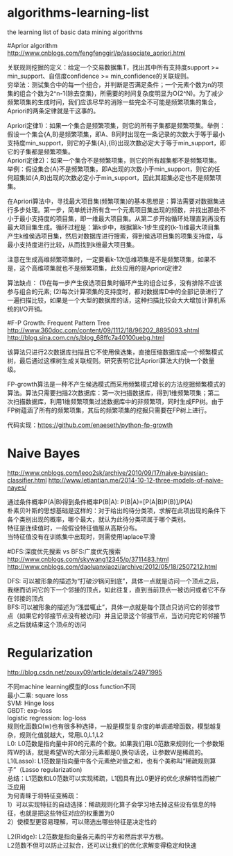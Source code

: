 # algorithms-learning-list
the learning list of basic data mining algorithms

#Aprior algorithm
http://www.cnblogs.com/fengfenggirl/p/associate_apriori.html  

关联规则挖掘的定义：给定一个交易数据集T，找出其中所有支持度support >= min_support、自信度confidence >= min_confidence的关联规则。  
穷举法：测试集合中的每一个组合，并判断是否满足条件；一个元素个数为n的项集的组合个数为2^n-1(除去空集)，所需要的时间复杂度明显为O(2^N)。为了减少频繁项集的生成时间，我们应该尽早的消除一些完全不可能是频繁项集的集合，Apriori的两条定律就是干这事的。 

Apriori定律1)：如果一个集合是频繁项集，则它的所有子集都是频繁项集。举例：假设一个集合{A,B}是频繁项集，即A、B同时出现在一条记录的次数大于等于最小支持度min_support，则它的子集{A},{B}出现次数必定大于等于min_support，即它的子集都是频繁项集。  
Apriori定律2)：如果一个集合不是频繁项集，则它的所有超集都不是频繁项集。举例：假设集合{A}不是频繁项集，即A出现的次数小于min_support，则它的任何超集如{A,B}出现的次数必定小于min_support，因此其超集必定也不是频繁项集。  

在Apriori算法中，寻找最大项目集(频繁项集)的基本思想是：算法需要对数据集进行多步处理。第一步，简单统计所有含一个元素项目集出现的频数，并找出那些不小于最小支持度的项目集，即一维最大项目集。从第二步开始循环处理直到再没有最大项目集生成。循环过程是：第k步中，根据第k-1步生成的(k-1)维最大项目集产生k维侯选项目集，然后对数据库进行搜索，得到侯选项目集的项集支持度，与最小支持度进行比较，从而找到k维最大项目集。  

注意在生成高维频繁项集时，一定要看k-1次低维项集是不是频繁项集，如果不是，这个高维项集就也不是频繁项集，此处应用的是Apriori定律2

算法缺点：
(1)在每一步产生侯选项目集时循环产生的组合过多，没有排除不应该参与组合的元素;  (2)每次计算项集的支持度时，都对数据库D中的全部记录进行了一遍扫描比较，如果是一个大型的数据库的话，这种扫描比较会大大增加计算机系统的I/O开销。

#F-P Growth: Frequent Pattern Tree
http://www.360doc.com/content/09/1112/18/96202_8895093.shtml
http://blog.sina.com.cn/s/blog_68ffc7a40100uebg.html  

该算法只进行2次数据库扫描且它不使用侯选集，直接压缩数据库成一个频繁模式树，最后通过这棵树生成关联规则。研究表明它比Apriori算法大约快一个数量级。  

FP-growth算法是一种不产生候选模式而采用频繁模式增长的方法挖掘频繁模式的算法。算法只需要扫描2次数据库：第一次扫描数据库，得到1维频繁项集；第二次扫描数据库，利用1维频繁项集过滤数据库中的非频繁项，同时生成FP树。由于FP树蕴涵了所有的频繁项集，其后的频繁项集的挖掘只需要在FP树上进行。  

代码实现：https://github.com/enaeseth/python-fp-growth

# Naive Bayes
http://www.cnblogs.com/leoo2sk/archive/2010/09/17/naive-bayesian-classifier.html 
http://www.letiantian.me/2014-10-12-three-models-of-naive-nayes/  

通过条件概率P(A|B)得到条件概率P(B|A): P(B|A)=[P(A|B)P(B)]/P(A)  
朴素贝叶斯的思想基础是这样的：对于给出的待分类项，求解在此项出现的条件下各个类别出现的概率，哪个最大，就认为此待分类项属于哪个类别。  
特征是连续值时，一般假设特征值服从高斯分布。  
当特征值没有在训练集中出现时，则需使用laplace平滑

#DFS:深度优先搜索 vs BFS:广度优先搜索 
http://www.cnblogs.com/skywang12345/p/3711483.html  
http://www.cnblogs.com/daoluanxiaozi/archive/2012/05/18/2507212.html  

DFS: 可以被形象的描述为“打破沙锅问到底”，具体一点就是访问一个顶点之后，我继而访问它的下一个邻接的顶点，如此往复，直到当前顶点一被访问或者它不存在邻接的顶点  
BFS:可以被形象的描述为“浅尝辄止”，具体一点就是每个顶点只访问它的邻接节点（如果它的邻接节点没有被访问）并且记录这个邻接节点，当访问完它的邻接节点之后就结束这个顶点的访问

# Regularization
http://blog.csdn.net/zouxy09/article/details/24971995  

不同machine learning模型的loss function不同  
最小二乘: square loss  
SVM: Hinge loss  
GBDT: exp-loss  
logistic regression: log-loss  
规则化函数Ω(w)也有很多种选择，一般是模型复杂度的单调递增函数，模型越复杂，规则化值就越大，常用L0,L1,L2  
L0: L0范数是指向量中非0的元素的个数。如果我们用L0范数来规则化一个参数矩阵W的话，就是希望W的大部分元素都是0,换句话说，让参数W是稀疏的。  
L1(Lasso): L1范数是指向量中各个元素绝对值之和，也有个美称叫“稀疏规则算子”（Lasso regularization)  
总结：L1范数和L0范数可以实现稀疏，L1因具有比L0更好的优化求解特性而被广泛应用  
为何青睐于将特征变稀疏：  
1）可以实现特征的自动选择：稀疏规则化算子会学习地去掉这些没有信息的特征，也就是把这些特征对应的权重置为0  
2）使模型更容易理解，可以筛选出哪些特征是决定性的  

L2(Ridge): L2范数是指向量各元素的平方和然后求平方根。  
L2范数不但可以防止过拟合，还可以让我们的优化求解变得稳定和快速
